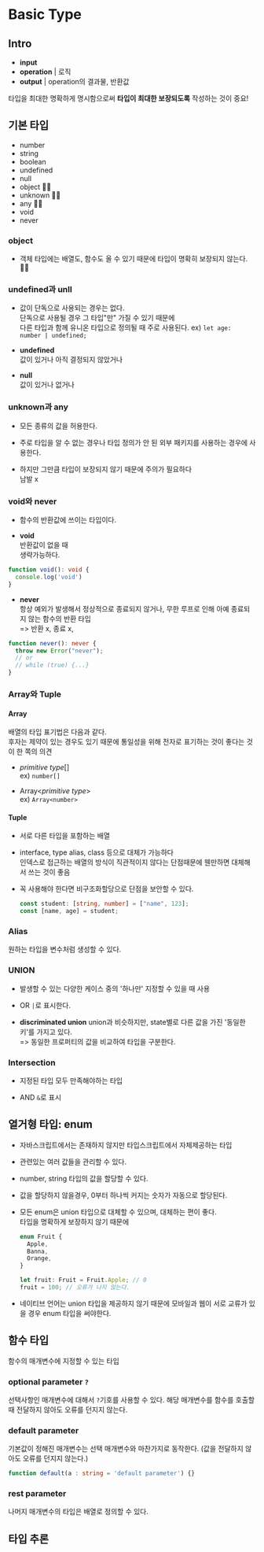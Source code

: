 # Basic Type

## Intro

- **input**
- **operation** | 로직
- **output** | operation의 결과물, 반환값

타입을 최대한 명확하게 명시함으로써 **타입이 최대한 보장되도록** 작성하는 것이 중요!

## 기본 타입

- number
- string
- boolean
- undefined
- null
- object 👎🏻
- unknown 👎🏻
- any 👎🏻
- void
- never

### object

- 객체 타입에는 배열도, 함수도 올 수 있기 때문에 타입이 명확히 보장되지 않는다. 👎🏻

### undefined과 unll

- 값이 단독으로 사용되는 경우는 없다.  
  단독으로 사용될 경우 그 타입"만" 가질 수 있기 때문에  
  다른 타입과 함께 유니온 타입으로 정의될 때 주로 사용된다.
  ex) `let age: number | undefined;`

- **undefined**  
  값이 있거나 아직 결정되지 않았거나

- **null**  
  값이 있거나 없거나

### unknown과 any

- 모든 종류의 값을 허용한다.

- 주로 타입을 알 수 없는 경우나 타입 정의가 안 된 외부 패키지를 사용하는 경우에 사용한다.

- 하지만 그만큼 타입이 보장되지 않기 때문에 주의가 필요하다  
  남발 x

### void와 never

- 함수의 반환값에 쓰이는 타입이다.

- **void**  
  반환값이 없을 때  
  생략가능하다.

```ts
function void(): void {
  console.log('void')
}
```

- **never**  
  항상 예외가 발생해서 정상적으로 종료되지 않거나, 무한 루프로 인해 아예 종료되지 않는 함수의 반환 타입  
  => 반환 x, 종료 x,

```ts
function never(): never {
  throw new Error("never");
  // or
  // while (true) {...}
}
```

### Array와 Tuple

#### Array

배열의 타입 표기법은 다음과 같다.  
후자는 제약이 있는 경우도 있기 때문에 통일성을 위해 전자로 표기하는 것이 좋다는 것이 한 쪽의 의견

- _primitive type_[]  
  ex) `number[]`

- Array<_primitive type_>  
  ex) `Array<number>`

#### Tuple

- 서로 다른 타입을 포함하는 배열

- interface, type alias, class 등으로 대체가 가능하다  
  인덱스로 접근하는 배열의 방식이 직관적이지 않다는 단점때문에 웬만하면 대체해서 쓰는 것이 좋음

- 꼭 사용해야 한다면 비구조화할당으로 단점을 보안할 수 있다.
  ```ts
  const student: [string, number] = ["name", 123];
  const [name, age] = student;
  ```

### Alias

원하는 타입을 변수처럼 생성할 수 있다.

### UNION

- 발생할 수 있는 다양한 케이스 중의 '하나만' 지정할 수 있을 때 사용

- OR `|`로 표시한다.

- **discriminated union**
  union과 비슷하지만, state별로 다른 값을 가진 '동일한 키'를 가지고 있다.  
  => 동일한 프로퍼티의 값을 비교하여 타입을 구분한다.

### Intersection

- 지정된 타입 모두 만족해야하는 타입

- AND `&`로 표시

## 열거형 타입: enum

- 자바스크립트에서는 존재하지 않지만 타입스크립트에서 자체제공하는 타입

- 관련있는 여러 값들을 관리할 수 있다.

- number, string 타입의 값을 할당할 수 있다.

- 값을 할당하지 않을경우, 0부터 하나씩 커지는 숫자가 자동으로 할당된다.

- 모든 enum은 union 타입으로 대체할 수 있으며, 대체하는 편이 좋다.  
  타입을 명확하게 보장하지 않기 때문에

  ```ts
  enum Fruit {
    Apple,
    Banna,
    Orange,
  }

  let fruit: Fruit = Fruit.Apple; // 0
  fruit = 100; // 오류가 나지 않는다.
  ```

- 네이티브 언어는 union 타입을 제공하지 않기 때문에 모바일과 웹이 서로 교류가 있을 경우 enum 타입을 써야한다.

## 함수 타입

함수의 매개변수에 지정할 수 있는 타입

### optional parameter `?`

선택사항인 매개변수에 대해서 `?`기호를 사용할 수 있다. 해당 매개변수를 함수를 호출할 때 전달하지 않아도 오류를 던지지 않는다.

### default parameter

기본값이 정해진 매개변수는 선택 매개변수와 마찬가지로 동작한다. (값을 전달하지 않아도 오류를 던지지 않는다.)

```ts
function default(a : string = 'default parameter') {}
```

### rest parameter

나머지 매개변수의 타입은 배열로 정의할 수 있다.

## 타입 추론
